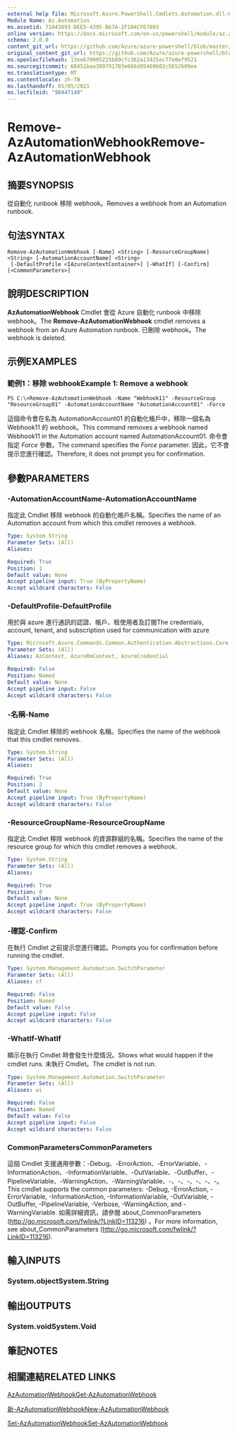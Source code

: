 ```yaml
---
external help file: Microsoft.Azure.PowerShell.Cmdlets.Automation.dll-Help.xml
Module Name: Az.Automation
ms.assetid: 71043093-DEE5-4395-B67A-2F104CF67893
online version: https://docs.microsoft.com/en-us/powershell/module/az.automation/remove-azautomationwebhook
schema: 2.0.0
content_git_url: https://github.com/Azure/azure-powershell/blob/master/src/Automation/Automation/help/Remove-AzAutomationWebhook.md
original_content_git_url: https://github.com/Azure/azure-powershell/blob/master/src/Automation/Automation/help/Remove-AzAutomationWebhook.md
ms.openlocfilehash: 13eeb70905225b89cfc362a13425ec77e0ef9521
ms.sourcegitcommit: 68451baa389791703e666d95469602c5652609ee
ms.translationtype: MT
ms.contentlocale: zh-TW
ms.lasthandoff: 01/05/2021
ms.locfileid: "98447140"
---
```

# <span data-ttu-id="5a9e4-101">Remove-AzAutomationWebhook</span><span class="sxs-lookup"><span data-stu-id="5a9e4-101">Remove-AzAutomationWebhook</span></span>

## <span data-ttu-id="5a9e4-102">摘要</span><span class="sxs-lookup"><span data-stu-id="5a9e4-102">SYNOPSIS</span></span>
<span data-ttu-id="5a9e4-103">從自動化 runbook 移除 webhook。</span><span class="sxs-lookup"><span data-stu-id="5a9e4-103">Removes a webhook from an Automation runbook.</span></span>

## <span data-ttu-id="5a9e4-104">句法</span><span class="sxs-lookup"><span data-stu-id="5a9e4-104">SYNTAX</span></span>

```
Remove-AzAutomationWebhook [-Name] <String> [-ResourceGroupName] <String> [-AutomationAccountName] <String>
 [-DefaultProfile <IAzureContextContainer>] [-WhatIf] [-Confirm] [<CommonParameters>]
```

## <span data-ttu-id="5a9e4-105">說明</span><span class="sxs-lookup"><span data-stu-id="5a9e4-105">DESCRIPTION</span></span>
<span data-ttu-id="5a9e4-106">**AzAutomationWebhook** Cmdlet 會從 Azure 自動化 runbook 中移除 webhook。</span><span class="sxs-lookup"><span data-stu-id="5a9e4-106">The **Remove-AzAutomationWebhook** cmdlet removes a webhook from an Azure Automation runbook.</span></span>
<span data-ttu-id="5a9e4-107">已刪除 webhook。</span><span class="sxs-lookup"><span data-stu-id="5a9e4-107">The webhook is deleted.</span></span>

## <span data-ttu-id="5a9e4-108">示例</span><span class="sxs-lookup"><span data-stu-id="5a9e4-108">EXAMPLES</span></span>

### <span data-ttu-id="5a9e4-109">範例1：移除 webhook</span><span class="sxs-lookup"><span data-stu-id="5a9e4-109">Example 1: Remove a webhook</span></span>
```
PS C:\>Remove-AzAutomationWebhook -Name "Webhook11" -ResourceGroup "ResourceGroup01" -AutomationAccountName "AutomationAccount01" -Force
```

<span data-ttu-id="5a9e4-110">這個命令會在名為 AutomationAccount01 的自動化帳戶中，移除一個名為 Webhook11 的 webhook。</span><span class="sxs-lookup"><span data-stu-id="5a9e4-110">This command removes a webhook named Webhook11 in the Automation account named AutomationAccount01.</span></span>
<span data-ttu-id="5a9e4-111">命令會指定 *Force* 參數。</span><span class="sxs-lookup"><span data-stu-id="5a9e4-111">The command specifies the *Force* parameter.</span></span>
<span data-ttu-id="5a9e4-112">因此，它不會提示您進行確認。</span><span class="sxs-lookup"><span data-stu-id="5a9e4-112">Therefore, it does not prompt you for confirmation.</span></span>

## <span data-ttu-id="5a9e4-113">參數</span><span class="sxs-lookup"><span data-stu-id="5a9e4-113">PARAMETERS</span></span>

### <span data-ttu-id="5a9e4-114">-AutomationAccountName</span><span class="sxs-lookup"><span data-stu-id="5a9e4-114">-AutomationAccountName</span></span>
<span data-ttu-id="5a9e4-115">指定此 Cmdlet 移除 webhook 的自動化帳戶名稱。</span><span class="sxs-lookup"><span data-stu-id="5a9e4-115">Specifies the name of an Automation account from which this cmdlet removes a webhook.</span></span>

```yaml
Type: System.String
Parameter Sets: (All)
Aliases:

Required: True
Position: 1
Default value: None
Accept pipeline input: True (ByPropertyName)
Accept wildcard characters: False
```

### <span data-ttu-id="5a9e4-116">-DefaultProfile</span><span class="sxs-lookup"><span data-stu-id="5a9e4-116">-DefaultProfile</span></span>
<span data-ttu-id="5a9e4-117">用於與 azure 進行通訊的認證、帳戶、租使用者及訂閱</span><span class="sxs-lookup"><span data-stu-id="5a9e4-117">The credentials, account, tenant, and subscription used for communication with azure</span></span>

```yaml
Type: Microsoft.Azure.Commands.Common.Authentication.Abstractions.Core.IAzureContextContainer
Parameter Sets: (All)
Aliases: AzContext, AzureRmContext, AzureCredential

Required: False
Position: Named
Default value: None
Accept pipeline input: False
Accept wildcard characters: False
```

### <span data-ttu-id="5a9e4-118">-名稱</span><span class="sxs-lookup"><span data-stu-id="5a9e4-118">-Name</span></span>
<span data-ttu-id="5a9e4-119">指定此 Cmdlet 移除的 webhook 名稱。</span><span class="sxs-lookup"><span data-stu-id="5a9e4-119">Specifies the name of the webhook that this cmdlet removes.</span></span>

```yaml
Type: System.String
Parameter Sets: (All)
Aliases:

Required: True
Position: 2
Default value: None
Accept pipeline input: True (ByPropertyName)
Accept wildcard characters: False
```

### <span data-ttu-id="5a9e4-120">-ResourceGroupName</span><span class="sxs-lookup"><span data-stu-id="5a9e4-120">-ResourceGroupName</span></span>
<span data-ttu-id="5a9e4-121">指定此 Cmdlet 移除 webhook 的資源群組的名稱。</span><span class="sxs-lookup"><span data-stu-id="5a9e4-121">Specifies the name of the resource group for which this cmdlet removes a webhook.</span></span>

```yaml
Type: System.String
Parameter Sets: (All)
Aliases:

Required: True
Position: 0
Default value: None
Accept pipeline input: True (ByPropertyName)
Accept wildcard characters: False
```

### <span data-ttu-id="5a9e4-122">-確認</span><span class="sxs-lookup"><span data-stu-id="5a9e4-122">-Confirm</span></span>
<span data-ttu-id="5a9e4-123">在執行 Cmdlet 之前提示您進行確認。</span><span class="sxs-lookup"><span data-stu-id="5a9e4-123">Prompts you for confirmation before running the cmdlet.</span></span>

```yaml
Type: System.Management.Automation.SwitchParameter
Parameter Sets: (All)
Aliases: cf

Required: False
Position: Named
Default value: False
Accept pipeline input: False
Accept wildcard characters: False
```

### <span data-ttu-id="5a9e4-124">-WhatIf</span><span class="sxs-lookup"><span data-stu-id="5a9e4-124">-WhatIf</span></span>
<span data-ttu-id="5a9e4-125">顯示在執行 Cmdlet 時會發生什麼情況。</span><span class="sxs-lookup"><span data-stu-id="5a9e4-125">Shows what would happen if the cmdlet runs.</span></span>
<span data-ttu-id="5a9e4-126">未執行 Cmdlet。</span><span class="sxs-lookup"><span data-stu-id="5a9e4-126">The cmdlet is not run.</span></span>

```yaml
Type: System.Management.Automation.SwitchParameter
Parameter Sets: (All)
Aliases: wi

Required: False
Position: Named
Default value: False
Accept pipeline input: False
Accept wildcard characters: False
```

### <span data-ttu-id="5a9e4-127">CommonParameters</span><span class="sxs-lookup"><span data-stu-id="5a9e4-127">CommonParameters</span></span>
<span data-ttu-id="5a9e4-128">這個 Cmdlet 支援通用參數：-Debug、-ErrorAction、-ErrorVariable、-InformationAction、-InformationVariable、-OutVariable、-OutBuffer、-PipelineVariable、-WarningAction、-WarningVariable、-、-、-、-、-、-。</span><span class="sxs-lookup"><span data-stu-id="5a9e4-128">This cmdlet supports the common parameters: -Debug, -ErrorAction, -ErrorVariable, -InformationAction, -InformationVariable, -OutVariable, -OutBuffer, -PipelineVariable, -Verbose, -WarningAction, and -WarningVariable.</span></span> <span data-ttu-id="5a9e4-129">如需詳細資訊，請參閱 about_CommonParameters (http://go.microsoft.com/fwlink/?LinkID=113216) 。</span><span class="sxs-lookup"><span data-stu-id="5a9e4-129">For more information, see about_CommonParameters (http://go.microsoft.com/fwlink/?LinkID=113216).</span></span>

## <span data-ttu-id="5a9e4-130">輸入</span><span class="sxs-lookup"><span data-stu-id="5a9e4-130">INPUTS</span></span>

### <span data-ttu-id="5a9e4-131">System.object</span><span class="sxs-lookup"><span data-stu-id="5a9e4-131">System.String</span></span>

## <span data-ttu-id="5a9e4-132">輸出</span><span class="sxs-lookup"><span data-stu-id="5a9e4-132">OUTPUTS</span></span>

### <span data-ttu-id="5a9e4-133">System.void</span><span class="sxs-lookup"><span data-stu-id="5a9e4-133">System.Void</span></span>

## <span data-ttu-id="5a9e4-134">筆記</span><span class="sxs-lookup"><span data-stu-id="5a9e4-134">NOTES</span></span>

## <span data-ttu-id="5a9e4-135">相關連結</span><span class="sxs-lookup"><span data-stu-id="5a9e4-135">RELATED LINKS</span></span>

[<span data-ttu-id="5a9e4-136">AzAutomationWebhook</span><span class="sxs-lookup"><span data-stu-id="5a9e4-136">Get-AzAutomationWebhook</span></span>](./Get-AzAutomationWebhook.md)

[<span data-ttu-id="5a9e4-137">新-AzAutomationWebhook</span><span class="sxs-lookup"><span data-stu-id="5a9e4-137">New-AzAutomationWebhook</span></span>](./New-AzAutomationWebhook.md)

[<span data-ttu-id="5a9e4-138">Set-AzAutomationWebhook</span><span class="sxs-lookup"><span data-stu-id="5a9e4-138">Set-AzAutomationWebhook</span></span>](./Set-AzAutomationWebhook.md)


